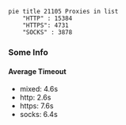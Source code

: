 
```mermaid
pie title 21105 Proxies in list
    "HTTP" : 15384
    "HTTPS": 4731
    "SOCKS" : 3878
```

### Some Info
#### Average Timeout

- mixed: 4.6s
- http: 2.6s
- https: 7.6s
- socks: 6.4s